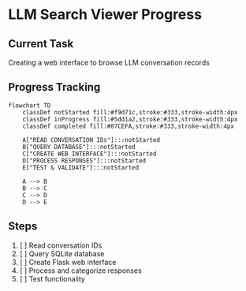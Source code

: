 # LLM Search Viewer Progress

## Current Task
Creating a web interface to browse LLM conversation records

## Progress Tracking
```mermaid
flowchart TD
    classDef notStarted fill:#f9d71c,stroke:#333,stroke-width:4px
    classDef inProgress fill:#5dd1a2,stroke:#333,stroke-width:4px
    classDef completed fill:#87CEFA,stroke:#333,stroke-width:4px

    A["READ CONVERSATION IDs"]:::notStarted
    B["QUERY DATABASE"]:::notStarted
    C["CREATE WEB INTERFACE"]:::notStarted
    D["PROCESS RESPONSES"]:::notStarted
    E["TEST & VALIDATE"]:::notStarted

    A --> B
    B --> C
    C --> D
    D --> E
```

## Steps
1. [ ] Read conversation IDs
2. [ ] Query SQLite database
3. [ ] Create Flask web interface
4. [ ] Process and categorize responses
5. [ ] Test functionality

